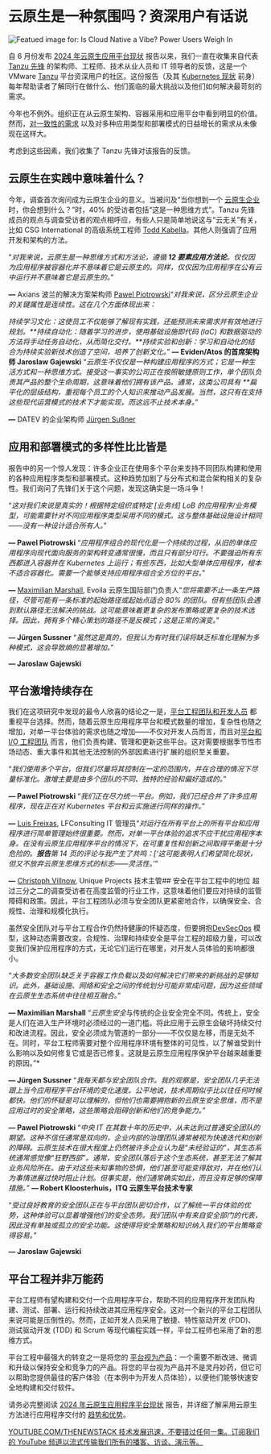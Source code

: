# 云原生是一种氛围吗？资深用户有话说

![Featued image for: Is Cloud Native a Vibe? Power Users Weigh In](https://cdn.thenewstack.io/media/2024/07/69288783-cloud-native-vibe-power-users-1024x576.jpg)

自 6 月份发布 [2024 年云原生应用平台现状](https://go-vmware.broadcom.com/2024-State-of-Cloud-Native-App-Platforms) 报告以来，我们一直在收集来自代表 [Tanzu 先锋](https://tanzuvanguard.com/) 的架构师、工程师、技术从业人员和 IT 领导者的反馈，这是一个 VMware [Tanzu](https://thenewstack.io/vmware-expands-tanzu-into-a-full-platform-engineering-environment/) 平台资深用户的社区。这份报告（及其 [Kubernetes 现状](https://tanzu.vmware.com/content/ebooks/stateofkubernetes-2023) 前身）每年帮助读者了解同行在做什么、他们面临的最大挑战以及他们如何解决最苛刻的需求。

今年也不例外。组织正在从云原生架构、容器采用和应用平台中看到明显的价值。然而，[对一致性的需求](https://tanzu.vmware.com/content/blog/2024-trends-in-cloud-native-app-platforms) 以及对多种应用类型和部署模式的日益增长的需求从未像现在这样大。

考虑到这些因素，我们收集了 Tanzu 先锋对该报告的反馈。

## 云原生在实践中意味着什么？

今年，调查首次询问成为云原生企业的意义。当被问及“当你想到一个 [云原生企业](https://thenewstack.io/cloud-native/) 时，你会想到什么？”时，40% 的受访者包括“这是一种思维方式”。Tanzu 先锋成员的观点与调查受访者的观点相呼应，有些人只是简单地说这与“云无关”有关，比如 CSG International 的高级系统工程师 [Todd Kabella](https://www.linkedin.com/in/toddkabella/)。其他人则强调了应用开发和架构的方法。

“*对我来说，云原生是一种思维方式和方法论，遵循 **12 要素应用方法论**。仅仅因为应用程序被容器化并不意味着它是云原生的。同样，仅仅因为应用程序在公有云中运行并不意味着它是云原生的。*”

**—**
Axians 波兰的解决方案架构师 [Pawel Piotrowski](https://www.linkedin.com/in/pawel-piotrowski-69150350)“*对我来说，区分云原生企业的关键属性是连续性。这在几个方面体现出来：*

*持续学习文化：这使员工不仅能够了解现有实践，还能预测未来需求并有效地进行规划。**持续自动化：随着学习的进步，使用基础设施即代码 (IaC) 和数据驱动的方法将手动任务自动化，从而简化交付。**持续实验和创新：学习和自动化的结合为持续实验新技术创造了空间，培养了创新文化。*”
**— Eviden/Atos 的首席架构师 Jaroslaw Gajewski**
“*云原生不仅仅是一种构建应用程序的方式；它是一种生活方式和一种思维方式。接受这一事实的公司正在按照敏捷原则工作，单个团队负责其产品的整个生命周期，这意味着他们拥有该产品。通常，这类公司具有 **扁平化的层级结构，重视每个员工的个人知识来推动产品发展。当然，这只有在支持这些现代运营模式的技术下才能实现，而这远不止技术本身。*”

**—**
DATEV 的企业架构师 [Jürgen Sußner](https://www.linkedin.com/in/j%C3%BCrgen-su%C3%9Fner-085154192/)

## 应用和部署模式的多样性比比皆是

报告中的另一个惊人发现：许多企业正在使用多个平台来支持不同团队构建和使用的各种应用程序类型和部署模式。这种趋势加剧了与分布式和混合架构相关的复杂性。我们询问了先锋们关于这个问题，发现这确实是一场斗争！

“*这对我们来说是真实的！根据特定组织或特定 [业务线] LoB 的应用程序/业务模型，可能需要针对不同应用程序类型采用不同的模式。这与整体基础设施设计相同——没有一种设计适合所有人。*”

**— Pawel Piotrowski**
“*应用程序组合的现代化是一个持续的过程，从旧的单体应用程序向现代面向服务的架构转变通常很慢，而且只有部分可行。不要强迫所有东西都进入容器并在 Kubernetes 上运行；有些东西，比如大型单体应用程序，根本不适合容器化。需要一个能够支持应用程序组合全方位的平台。*”

**—**
[Maximilian Marshall](https://www.linkedin.com/in/maximilian-marschall-8a395918a/), Evoila 云原生国际部门负责人“*您将需要不止一条生产路径，尽管可能有一条标准的起始路径或起始点适合 80% 的团队。但有些团队会遇到默认路径无法解决的挑战。这可能意味着更复杂的发布策略或更复杂的技术选择。因此，拥有多个精心策划的路径不是反模式；这是正常的演变。*”

**— Jürgen Sussner**
“*虽然这是真的，但我认为有时我们误将缺乏标准化理解为多种模式，这会导致熵的显著增加。*”

**— Jaroslaw Gajewski**
## 平台激增持续存在
我们在这项研究中发现的最令人欣喜的结论之一是，[平台工程团队和开发人员](https://thenewstack.io/platform-engineers-developers-are-your-customers/) 都重视平台选择。然而，随着云原生应用程序平台和模式数量的增加，复杂性也随之增加，对单一平台体验的需求也随之增加——不仅对开发人员而言，而且对[平台和 I/O 工程团队](https://go-vmware.broadcom.com/cloud-native-platforms-require-infrastructure-platform-engineering) 而言，他们负责构建、管理和更新这些平台。这对需要根据季节性市场动态、重大事件和其他无法控制的外部因素进行扩展的组织至关重要。

“*我们使用多个平台，但我们尽量将其控制在一定的范围内，并在合理的情况下尽量标准化。激增主要是由多个团队的不同、独特的经验和偏好造成的。*”

**— Pawel Piotrowski**
“*我们正在尽力统一平台。例如，我们已经合并了许多应用程序，现在正在对 Kubernetes 平台和云实施进行同样的操作。*”

**—**
[Luis Freixas](https://www.linkedin.com/in/luis-freixas-67217052/), LFConsulting IT 管理员“*对运行在所有平台上的所有平台和应用程序进行简单管理始终很重要。然而，对单一平台体验的追求不应干扰应用程序本身。在没有云原生应用程序平台的情况下，在可重复性和创新之间取得平衡是十分危险的。**报告**第 14 页的评论与我产生了共鸣：[‘这可能表明人们希望简化现状，但又不放弃云原生思维方式的标志——灵活性。’*”

**—**
[Christoph Villnow](https://www.linkedin.com/in/hyperconverged/), Unique Projects 技术主管## 安全在平台工程中的地位
超过三分之二的调查受访者在高度监管的行业工作，这意味着他们要应对持续的监管障碍和政策。因此，平台工程团队必须与安全团队更紧密地合作，以确保安全、合规性、治理和规模化执行。

虽然安全团队对与平台工程合作仍然持健康的怀疑态度，但要拥抱[DevSecOps](https://thenewstack.io/build-software-supply-chain-trust-with-a-devsecops-platform/) 模型，这种动态需要改变。合规性、治理和持续安全是平台工程的超级力量，可以改变我们保护应用程序的方式，无论它们运行在哪里，对开发人员体验的影响都很小。

“*大多数安全团队缺乏关于容器工作负载以及如何解决它们带来的新挑战的足够知识。此外，基础设施、网络和安全之间的传统划分可能非常成问题，因为这些领域在云原生生态系统中往往相互融合。*”

**— Maximilian Marshall**
“*云原生安全*与传统的企业安全完全不同。传统上，安全是人们在进入生产环境时必须经过的一道门槛。将此应用于云原生会破坏持续交付和改进流程。因此，安全必须成为管道的一部分——不仅仅是左移，而是无处不在。同时，平台工程师需要对整个应用程序环境有整体的可见性，以了解谁受到什么影响以及如何修复它或是否已修复。这就是云原生应用程序保护平台越来越重要的原因。”*

**— Jürgen Sussner**
“*我每天都与安全团队合作。我的观察是，安全团队几乎无法跟上当今应用程序平台环境的变化速度。公平地说，技术周期似乎比以往任何时候都快。他们的怀疑是可以理解的，但他们也需要拥抱新的云原生安全思维，而不是应用过时的安全策略，这些策略会阻碍创新和他们的竞争能力。”*

**— Pawel Piotrowski**
“*中央 IT 在其数十年的历史中，从未达到过普通安全团队的期望。这种不信任通常是双向的，企业内部的治理团队通常被视为快速迭代和创新的障碍。云原生技术在很大程度上仍然被许多企业认为是“未经验证的”，其生态系统通常感觉像“狂野西部”。通常，安全团队落后于这个生态系统，甚至无法了解其业务风险所在。由于对这些未知事物的恐惧，他们甚至可能变得敌对，并在他们认为事情进展过快时阻止计划。但事实是，他们通常确实如此，而且没有足够的保障措施。”*
**— Robert Kloosterhuis，ITQ 云原生平台技术专家**

“*受过良好教育的安全团队正在与平台团队密切合作，以了解统一平台体验的优势，这种体验可以显着增强他们的安全态势。我们团队中有来自安全部门的代表，因此没有单独或孤立的安全功能。这使得将安全策略和知识纳入我们的平台策略变得容易。”*

**— Jaroslaw Gajewski**
## 平台工程并非万能药
平台工程师有望构建和交付一个应用程序平台，帮助不同的应用程序开发团队构建、测试、部署、运行和持续改进其应用程序安全。这对一个新兴的平台工程团队来说可能是压倒性的。然而，正如开发人员采用了敏捷、特性驱动开发 (FDD)、测试驱动开发 (TDD) 和 Scrum 等现代编程实践一样，平台工程师也采用了新的思维方式。

平台工程中最强大的转变之一是将您的 [平台视为产品](https://tanzu.vmware.com/content/white-papers/why-you-should-treat-platform-as-a-product)：一个需要不断改进、微调和升级以保持安全和竞争力的产品。将您的平台视为产品并不是灵丹妙药，但它可以帮助您提供最佳的客户体验（在本例中为开发人员体验），以便他们能够快速安全地构建和交付软件。

请务必完整阅读 [2024 年云原生应用程序平台现状](https://go-vmware.broadcom.com/2024-State-of-Cloud-Native-App-Platforms) 报告，并详细了解采用云原生方法进行应用程序交付的 [趋势和优势](https://thenewstack.io/cloud-native-app-platforms-new-research-shows-struggles-and-hope/)。

[
YOUTUBE.COM/THENEWSTACK
技术发展迅速，不要错过任何一集。订阅我们的 YouTube
频道以流式传输我们所有的播客、访谈、演示等。
](https://youtube.com/thenewstack?sub_confirmation=1)
